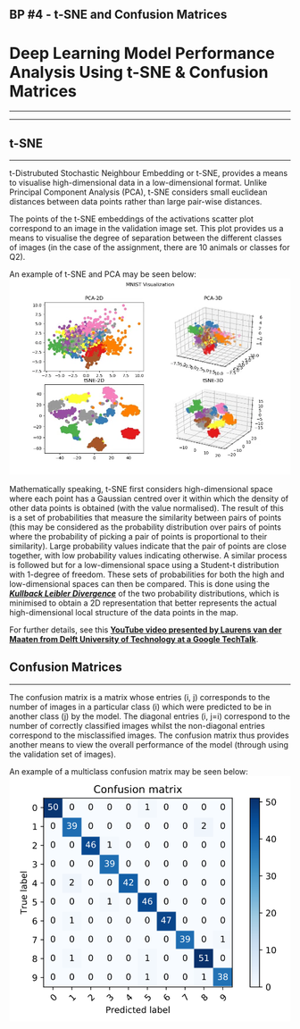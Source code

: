 ## BP #4 - t-SNE and Confusion Matrices

# Deep Learning Model Performance Analysis Using t-SNE & Confusion Matrices
---
---
## t-SNE
---
t-Distrubuted Stochastic Neighbour Embedding or t-SNE, provides a means to visualise high-dimensional data in a low-dimensional format. Unlike Principal Component Analysis (PCA), t-SNE considers small euclidean distances between data points rather than large pair-wise distances.

The points of the t-SNE embeddings of the activations scatter plot correspond to an image in the validation image set. This plot provides us a means to visualise the degree of separation between the different classes of images (in the case of the assignment, there are 10 animals or classes for Q2).

An example of t-SNE and PCA may be seen below:
![](/images/mnist-visualization-code-output-01.png "Example of t-SNE and PCA (credit: https://in2techs.com/mnist-visualization-using-pca-and-tsne-in-python/)")

Mathematically speaking, t-SNE first considers high-dimensional space where each point has a Gaussian centred over it within which the density of other data points is obtained (with the value normalised). The result of this is a set of probabilities that measure the similarity between pairs of points (this may be considered as the probability distribution over pairs of points where the probability of picking a pair of points is proportional to their similarity). Large probability values indicate that the pair of points are close together, with low probability values indicating otherwise. A similar process is followed but for a low-dimensional space using a Student-t distribution with 1-degree of freedom. These sets of probabilities for both the high and low-dimensional spaces can then be compared. This is done using the [***Kullback Leibler Divergence***](https://en.wikipedia.org/wiki/Kullback%E2%80%93Leibler_divergence) of the two probability distributions, which is minimised to obtain a 2D representation that better represents the actual high-dimensional local structure of the data points in the map.

For further details, see this [**YouTube video presented by Laurens van der Maaten from Delft University of Technology at a Google TechTalk**](https://www.youtube.com/watch?v=RJVL80Gg3lA).

## Confusion Matrices
---
The confusion matrix is a matrix whose entries (i, j) corresponds to the number of images in a particular class (i) which were predicted to be in another class (j) by the model. The diagonal entries (i, j=i) correspond to the number of correctly classified images whilst the non-diagonal entries correspond to the misclassified images. The confusion matrix thus provides another means to view the overall performance of the model (through using the validation set of images).

An example of a multiclass confusion matrix may be seen below:
![](/images/confusion_matrix.png "Example of a Multi-Class Confusion Matrix (credit: https://in2techs.com/mnist-visualization-using-pca-and-tsne-in-python/)")
